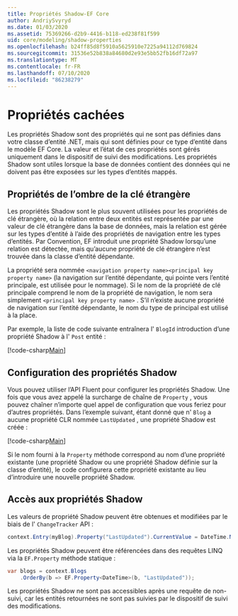 ```yaml
---
title: Propriétés Shadow-EF Core
author: AndriySvyryd
ms.date: 01/03/2020
ms.assetid: 75369266-d2b9-4416-b118-ed238f81f599
uid: core/modeling/shadow-properties
ms.openlocfilehash: b24ff85d8f5910a5625910e7225a94112d769824
ms.sourcegitcommit: 31536e52b838a84680d2e93e5bb52fb16df72a97
ms.translationtype: MT
ms.contentlocale: fr-FR
ms.lasthandoff: 07/10/2020
ms.locfileid: "86238279"
---
```

# <a name="shadow-properties"></a>Propriétés cachées

Les propriétés Shadow sont des propriétés qui ne sont pas définies dans votre classe d’entité .NET, mais qui sont définies pour ce type d’entité dans le modèle EF Core. La valeur et l’état de ces propriétés sont gérés uniquement dans le dispositif de suivi des modifications. Les propriétés Shadow sont utiles lorsque la base de données contient des données qui ne doivent pas être exposées sur les types d’entités mappés.

## <a name="foreign-key-shadow-properties"></a>Propriétés de l’ombre de la clé étrangère

Les propriétés Shadow sont le plus souvent utilisées pour les propriétés de clé étrangère, où la relation entre deux entités est représentée par une valeur de clé étrangère dans la base de données, mais la relation est gérée sur les types d’entité à l’aide des propriétés de navigation entre les types d’entités. Par Convention, EF introduit une propriété Shadow lorsqu’une relation est détectée, mais qu’aucune propriété de clé étrangère n’est trouvée dans la classe d’entité dépendante.

La propriété sera nommée `<navigation property name><principal key property name>` (la navigation sur l’entité dépendante, qui pointe vers l’entité principale, est utilisée pour le nommage). Si le nom de la propriété de clé principale comprend le nom de la propriété de navigation, le nom sera simplement `<principal key property name>` . S’il n’existe aucune propriété de navigation sur l’entité dépendante, le nom du type de principal est utilisé à la place.

Par exemple, la liste de code suivante entraînera l' `BlogId` introduction d’une propriété Shadow à l' `Post` entité :

[!code-csharp[Main](../../../samples/core/Modeling/Conventions/ShadowForeignKey.cs?name=Conventions&highlight=21-23)]

## <a name="configuring-shadow-properties"></a>Configuration des propriétés Shadow

Vous pouvez utiliser l’API Fluent pour configurer les propriétés Shadow. Une fois que vous avez appelé la surcharge de chaîne de `Property` , vous pouvez chaîner n’importe quel appel de configuration que vous feriez pour d’autres propriétés. Dans l’exemple suivant, étant donné que n' `Blog` a aucune propriété CLR nommée `LastUpdated` , une propriété Shadow est créée :

[!code-csharp[Main](../../../samples/core/Modeling/FluentAPI/ShadowProperty.cs?name=ShadowProperty&highlight=8)]

Si le nom fourni à la `Property` méthode correspond au nom d’une propriété existante (une propriété Shadow ou une propriété Shadow définie sur la classe d’entité), le code configurera cette propriété existante au lieu d’introduire une nouvelle propriété Shadow.

## <a name="accessing-shadow-properties"></a>Accès aux propriétés Shadow

Les valeurs de propriété Shadow peuvent être obtenues et modifiées par le biais de l' `ChangeTracker` API :

``` csharp
context.Entry(myBlog).Property("LastUpdated").CurrentValue = DateTime.Now;
```

Les propriétés Shadow peuvent être référencées dans des requêtes LINQ via la `EF.Property` méthode statique :

``` csharp
var blogs = context.Blogs
    .OrderBy(b => EF.Property<DateTime>(b, "LastUpdated"));
```

Les propriétés Shadow ne sont pas accessibles après une requête de non-suivi, car les entités retournées ne sont pas suivies par le dispositif de suivi des modifications.
